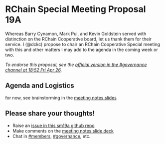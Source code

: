 # RChain Special Meeting Proposal 19A

Whereas Barry Cynamon, Mark Pui, and Kevin Goldstein served with distinction on the RChain Cooperative board, let us thank them for their service. I (@dckc) propose to chair an RChain Cooperative Special meeting with this and other matters I may add to the agenda in the coming week or two.

_To endorse this proposal, see the [official version in the #governance channel at 18:52 Fri Apr 26][652]._

[652]: https://discordapp.com/channels/375365542359465989/393462637100400650/571484475767128074

## Agenda and Logistics

for now, see brainstorming in the [meeting notes slides][meeting-notes-sm19a]

## Please share your thoughts!

 - Raise an [issue in this sm19a github repo](https://github.com/rchain-community/sm19a/issues)
 - Make comments on the [meeting notes slide deck][meeting-notes-sm19a]
 - Chat in [#members](https://discordapp.com/channels/375365542359465989/406191011564617748), [#governance](https://discordapp.com/channels/375365542359465989/393462637100400650), etc.


[meeting-notes-sm19a]: https://docs.google.com/presentation/d/1UqRpyxfp_SBAWj_MUIXwku0O_AE7sO2EHTL0B337qLA/edit?usp=sharing
